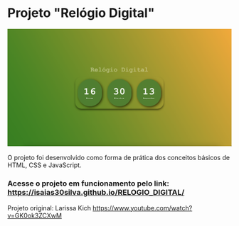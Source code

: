 # Projeto "Relógio Digital"

<img src = "relogio_digital.png">

O projeto foi desenvolvido como forma de prática dos conceitos básicos de HTML, CSS e JavaScript.

### Acesse o projeto em funcionamento pelo link: https://isaias30silva.github.io/RELOGIO_DIGITAL/

Projeto original: Larissa Kich
https://www.youtube.com/watch?v=GK0ok3ZCXwM
